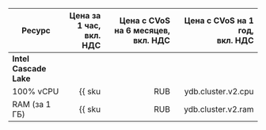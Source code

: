 | Ресурс        | Цена за 1 час,<br>вкл. НДС              | Цена с CVoS на 6 месяцев,<br>вкл. НДС                                     | Цена с CVoS на 1 год,<br>вкл. НДС                                         |
|---------------|----------------------------------------:|--------------------------------------------------------------------------:|--------------------------------------------------------------------------:|
| **Intel Cascade Lake**                                                                                                                                                                                          |
| 100% vCPU | {{ sku|RUB|ydb.cluster.v2.cpu|string }} | {{ sku|RUB|v1.commitment.selfcheckout.m6.ydb.cpu.c100.v2|string }} (-15%) | {{ sku|RUB|v1.commitment.selfcheckout.y1.ydb.cpu.c100.v2|string }} (-22%) |
| RAM (за 1 ГБ) | {{ sku|RUB|ydb.cluster.v2.ram|string }} | {{ sku|RUB|v1.commitment.selfcheckout.m6.ydb.ram.v2|string }} (-15%) | {{ sku|RUB|v1.commitment.selfcheckout.y1.ydb.ram.v2|string }} (-22%)      |
